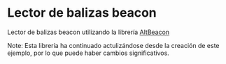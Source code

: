 # Lector de balizas beacon

Lector de balizas beacon utilizando la librería [AltBeacon](https://github.com/AltBeacon/android-beacon-library)

Note: Esta librería ha continuado actulizándose desde la creación de este ejemplo, por lo que puede haber cambios significativos.


